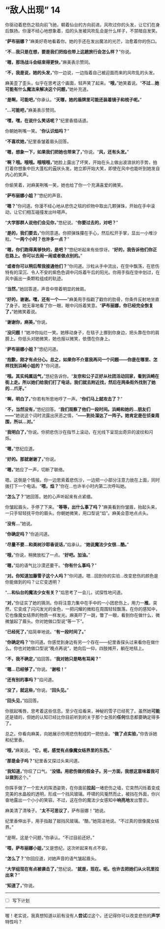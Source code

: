# “敌人出现” 14

你驱动着悲伤之毯向前飞驰，朝着仙台的方向前进。风吹过你的头发，让它们在身后飘扬。你漫不经心地想象着，焰的头发被风吹乱会是什么样子，不禁暗自发笑。

“**萨布丽娜？**”麻美好奇地看着你。她的手还在发出魔法的光芒，治愈着你的伤口。

“**不...我只是在想，要是我们把焰也带上这趟旅行会怎么样？**”你说。

“**嗯，那场战斗会结束得更快，**”麻美表示赞同。

“**不，我是说，她的头发，**”你一边说，一边指着自己被迎面而来的风吹乱的头发。

麻美歪了歪头，似乎在思考这个画面，轻声笑了起来。“**哦，**”她笑着说。“**不过...她可能有什么魔法来解决这个问题，**”她补充道。

“**是啊，可能吧，**”你承认。“**天哪，她的盾牌里可能还装着镜子和梳子呢。**”

“**...可能吧，**”麻美表示赞同。

“**嘿，嘿，在说什么笑话呢？**”纪里香插话道。

你朝她咧嘴一笑。“**你认识焰吗？**”

“**不喜欢她，**”纪里香皱着眉头回答。

“**嗯，想象一下，如果我们把她也带来了，**”你说。“**风，还有头发。**” 

“**啊？哦。哦哦。哦哦哦，**”她脸上露出了坏笑，开始在头上做出波浪状的手势，拍打着你想象中巨大蓬松的**云**状头发。她立即开始大笑，即使在风中也能听到她发自内心的笑声。

你偷笑着，对麻美咧嘴一笑，她也给了你一个充满喜爱的微笑。

“**萨布丽娜小姐？**”悠纪的声音。

“**嗯？**”你问道。你漫不经心地从悲伤之毯的织物中取出几颗弹珠，开始在手中滚动，让它们相互碰撞发出咔嗒声。

“**大学那群人说他们会见你，**”悠纪说。“**你要过去的，对吧？**”

“**是的，我们要去，**”你同意道。你把弹珠攥在手心，然后松开手掌，显出一小堆沙粒。“**一两个小时？也许多一点？**”

“**嗯，你们跑得真够快的，是吧？**”悠纪听起来有些惊讶。“**好的，我告诉他们你正在路上。你可以去闹一闹或者做点别的。**”

“**或者你可以稍后帮我接通他们？**”你问道。沙粒从手中流出，在空中飘荡，在悲伤特有的深沉、令人不安的紫色色调中闪烁着午后的阳光。你用手指在空中划过，在风中画出一条颗粒组成的轨迹。

“**当然，**”她回答道，声音中带着明显的耸肩。

“**好的，谢谢。嘿，还有一个——**”麻美用手指戳了戳你的肋骨，你条件反射地坐直了身子。她无辜地看了你一眼，眼中闪烁着笑意。“**萨布丽娜，你已经完全恢复了，**”她微笑着说。

“**谢谢你，麻美，**”你说。

“**没问题！**”她冲你灿烂一笑。她移动身子，在毯子上挪到你身边，把头靠在你的肩膀上。你低头对她微笑，她也报以微笑，依偎在你身上。

“**萨布丽娜小姐？**”悠纪问道。

“**抱歉，刚才有点分心。总之，如果你不介意我再问一个问题——你是在哪里、怎样找到浜崎小姐的？**”你问道。

“**哦。其实纯属运气，**”悠纪告诉你。“**友奈和公子正好从社团活动回家，看到浜崎在街上走。所以她们给我们打了电话，我们就去附近找，然后在两条街外找到了她的...爪牙。**”

“**啊，明白了，**”你若有所思地哼了一声。“**你们马上就攻击了？**”

“**不，当然没有，**”悠纪回答。“**我们观察了他们一段时间。浜崎和她的...朋友们——**”她说这个词时流露出厌恶之情，“**——到处溜达了一阵子。她肯定是在侦查周围，所以...对。**”

“**我明白了，**”你说。你把悲伤沙在指节上滚动，在光线下呈现出奇异的波纹和闪烁。

“**嗯，**”悠纪应道。

“**好的。那就谢谢了，**”你说。

“**嗯，**”她应了一声，切断了联络。 

嗯。这倒是个情报。你一边思索着悲伤沙，一边把一小部分注意力放在上面，同时拨打下一个电话。“**喂，焰？**”你在...也许半小时内第二次呼叫她。

“**怎么了？**”她回答。她的心声听起来有点紧绷。

你皱起眉头，手停了下来。“**等等，出什么事了吗？**”麻美看到你皱眉，抬起头来，一只手轻轻抚平你的眉头。你朝她微笑，用口型说“焰”。麻美会意地点点头。

“**没有...**”她说。

“**你确定吗？**”你追问道。

“**尽量不要...和美树沙耶香说话，**”焰承认。“**她说魔法少女很...酷。**” 

“**哦，**”你说，稍微放松了一点。“**好吧。加油。**”

“**嗯，**”焰的语气比沙漠还要干。“**你有什么事吗？**”

“**对。你知道加藤雪子这个人吗？**”你问道。嗯...回到你的实验...改变悲伤的颜色是你能做到的吗？让它变透明？ 

“**...和仙台的魔法少女有关？**”焰思考了一会儿，试探性地问道。

“**对，**”你证实了她的猜测。你将注意力集中在手中的一小团悲伤上，用力一**推**。突然，它变成了闪闪发光的金色，一把闪耀的微粒在周围轻轻飘落。在你的感知中，它也像魔女结界的物质一样发光。麻美吓了一跳，瞥了一眼，看到你在做什么，微微皱起了眉头。你对她做口型说“等一下”。

“**已经死了，**”焰简单地说。“**有一段时间了。**”

“**你确定吗？**”你问道。你感觉到身边有另一个存在——纪里香探头过来看你在做什么。你也对她做口型说“晚点再说”，她向后一仰，四肢摊开，躺在地毯上。

“**不，我不确定，**”焰回答。“**我对她只是略有耳闻？**”

“**嗯...已经够了，**”你说。“**谢啦！**”

“**还有别的事吗？**”焰问道。

“**没了，就这些，**”你说。“**回头见。**”

“**回头见，**”焰回答。

你抿起嘴唇，思考着这些信息。至少在焰看来，神秘的雪子已经死了。虽然她**可能**还是错的，但她的认知已经比你目前听到的关于那个女孩的**任何**信息都要确定得多了。

总之。你看向麻美，向她展示你用悲伤制成的一把仿金。“**做了点实验，**”你告诉她和纪里香。

“**哦，**”麻美说。“**它，呃，感觉有点像魔女结界里的东西。**” 

“**那是金子吗？**”纪里香又探过头来问道。

“**我知道，**”你叹了口气。“**没错。用悲伤做的假金子。另一方面，我想这意味着我可以做到**这个。”

你挥手做了一个宏大的挥洒姿势，在你面前**拉起**一堵悲伤之墙，它突然闪烁着变成完美的水晶般的透明，形成一个挡风玻璃。呼啸的风戛然而止，被挡在外面，你兴奋地露出一个小小的笑容。不过，这在你的魔法少女感知中**响亮地**发出警示。

麻美清了清嗓子。“**太不可思议了**，萨布丽娜！”她说。

纪里香伸出手，用手指敲了敲挡风玻璃。“酷，”她简洁地说。“不过真的很像魔女结界。”

“是啊，这是个问题，”你承认。“不过目前还好。”

“**喂，萨布丽娜小姐，**”又是悠纪，这次听起来有点不安。

“**怎么了？**”你回应道，对她声音的语气皱起眉头。

“**大学组现在有点被袭击了，**”悠纪说。“**就是，**现在**。呃。也许去把她们从火坑里拉出来？**”

“**知道了，**”你说。 

---

- [ ] 写下计划

---

喔！老实说，我真想知道以前有没有人**尝试**过这个。还记得你可以改变悲伤的**声学**特性吗？
